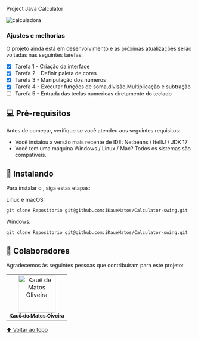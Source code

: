 Project Java Calculator


![calculadora](https://user-images.githubusercontent.com/98132837/221406754-e3a12ac4-a4f3-4285-947d-a1c8bd49ee5e.png)


> 

### Ajustes e melhorias

O projeto ainda está em desenvolvimento e as próximas atualizações serão voltadas nas seguintes tarefas:

- [x] Tarefa 1 - Criação da interface
- [x] Tarefa 2 - Definir paleta de cores
- [x] Tarefa 3 - Manipulação dos numeros
- [x] Tarefa 4 - Executar funções de soma,divisão,Multiplicação e subtração 
- [ ] Tarefa 5 - Entrada das teclas numericas diretamente do teclado

## 💻 Pré-requisitos

Antes de começar, verifique se você atendeu aos seguintes requisitos:
* Você instalou a versão mais recente de IDE: Netbeans / ItelliJ / JDK 17
* Você tem uma máquina Windows / Linux / Mac? Todos os sistemas são compativeis.


## 🚀 Instalando <Calculator-swing>

Para instalar o <Nome projeto>, siga estas etapas:

Linux e macOS:
```
git clone Repositorio git@github.com:iKaueMatos/Calculator-swing.git
```

Windows:
```
git clone Repositorio git@github.com:iKaueMatos/Calculator-swing.git
```

## 🤝 Colaboradores

Agradecemos às seguintes pessoas que contribuíram para este projeto:

<table>
  <tr>
    <td align="center">
      <a href="#">
        <img src="https://avatars.githubusercontent.com/u/98132837?v=4" width="100px;" alt="Kauê de Matos Oliveira"/><br>
        <sub>
          <b>Kauê de Matos Oiveira</b>
        </sub>
      </a>
    </td>
 </tr>
</table>


[⬆ Voltar ao topo](#Projects-javascript)<br>

